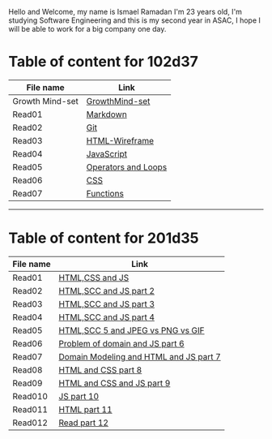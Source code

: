 Hello and Welcome, my name is Ismael Ramadan I'm 23 years old, I'm studying Software Engineering and this is my second year in ASAC, I hope I will be able to work for a big company one day.


# Table of content for 102d37

File name | Link
----------|---------
Growth Mind-set | [GrowthMind-set](https://ismaellebzo.github.io/reading-notes/GrowthMind-set)
Read01 | [Markdown](https://ismaellebzo.github.io/reading-notes/Markdown)
Read02 | [Git](https://ismaellebzo.github.io/reading-notes/Git)
Read03 | [HTML-Wireframe](https://ismaellebzo.github.io/reading-notes/read3)
Read04 | [JavaScript](https://ismaellebzo.github.io/reading-notes/read4)
Read05 | [Operators and Loops](https://ismaellebzo.github.io/reading-notes/read5)
Read06 | [CSS](https://ismaellebzo.github.io/reading-notes/read6)
Read07 | [Functions](https://ismaellebzo.github.io/reading-notes/read7)

--------
# Table of content for 201d35

File name | Link
----------|---------
Read01 | [HTML,CSS and JS](https://ismaellebzo.github.io/reading-notes/read1.2)
Read02 | [HTML,SCC and JS part 2](https://ismaellebzo.github.io/reading-notes/read2.2)
Read03 | [HTML,SCC and JS part 3](https://ismaellebzo.github.io/reading-notes/read3.2)
Read04 | [HTML,SCC and JS part 4](https://ismaellebzo.github.io/reading-notes/read4.2)
Read05 | [HTML,SCC 5 and JPEG vs PNG vs GIF](https://ismaellebzo.github.io/reading-notes/read5.2)
Read06 | [Problem of domain and JS part 6](https://ismaellebzo.github.io/reading-notes/read6.2)
Read07 | [Domain Modeling and HTML and JS part 7](https://ismaellebzo.github.io/reading-notes/read7.2)
Read08 | [HTML and CSS part 8](https://ismaellebzo.github.io/reading-notes/read8.2)
Read09 | [HTML and CSS and JS part 9](https://ismaellebzo.github.io/reading-notes/read9.2)
Read010 | [JS part 10](https://ismaellebzo.github.io/reading-notes/read10.2)
Read011 | [HTML part 11](https://ismaellebzo.github.io/reading-notes/read11.2)
Read012 | [Read part 12](https://ismaellebzo.github.io/reading-notes/read12.2)